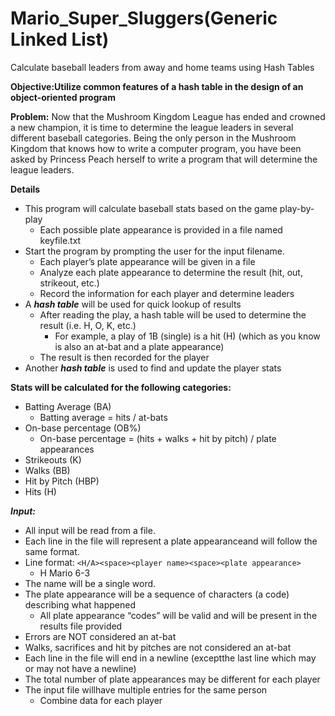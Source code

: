 # Mario_Super_Sluggers(Generic Linked List)
Calculate baseball leaders from away and home teams using Hash Tables

**Objective:Utilize common features of a hash table in the design of an object-oriented program**


**Problem:** Now that the Mushroom Kingdom League has ended and crowned a new champion, it is time to determine the league leaders in several different baseball categories.  Being the only person in the Mushroom Kingdom that knows how to write a computer program, you have been asked by Princess Peach herself to write a program that will determine the league leaders.

**Details**
- This program will calculate baseball stats based on the game play-by-play
  - Each possible plate appearance is provided in a file named keyfile.txt
- Start the program by prompting the user for the input filename.
  - Each player’s plate appearance will be given in a file
  - Analyze each plate appearance to determine the result (hit, out, strikeout, etc.)
  - Record the information for each player and determine leaders
- A ***hash table*** will be used for quick lookup of results
  - After reading the play, a hash table will be used to determine the result (i.e. H, O, K, etc.)
    - For example, a play of 1B (single) is a hit (H) (which as you know is also an at-bat and a plate appearance)
  - The result is then recorded for the player
- Another ***hash table*** is used to find and update the player stats




**Stats will be calculated for the following categories:**
  - Batting Average (BA)
    - Batting average = hits / at-bats
  - On-base percentage (OB%)
    - On-base percentage = (hits + walks + hit by pitch) / plate appearances
  - Strikeouts (K)
  - Walks (BB)
  - Hit by Pitch (HBP)
  - Hits (H)
  
  
***Input:***
   - All input will be read from a file.
   - Each line in the file will represent a plate appearanceand will follow the same format.
   - Line format: ``` <H/A><space><player name><space><plate appearance> ```
     - H Mario 6-3
   - The name will be a single word.
   - The plate appearance will be a sequence of characters (a code) describing what happened
     - All plate appearance “codes” will be valid and will be present in the results file provided
   - Errors are NOT considered an at-bat
   - Walks, sacrifices and hit by pitches are not considered an at-bat
   - Each line in the file will end in a newline (exceptthe last line which may or may not have a newline)
   - The total number of plate appearances may be different for each player
   - The input file willhave multiple entries for the same person
     - Combine data for each player
